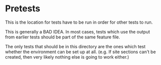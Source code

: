 # Pretests

This is the location for tests have to be run in order for other tests to run.

This is generally a BAD IDEA. In most cases, tests which use the output from earlier tests
should be part of the same feature file.

The only tests that should be in this directory are the ones which test whether the environment can be set up at all.  (e.g. If site sections can't be created, then very likely nothing else is going to work either.)
